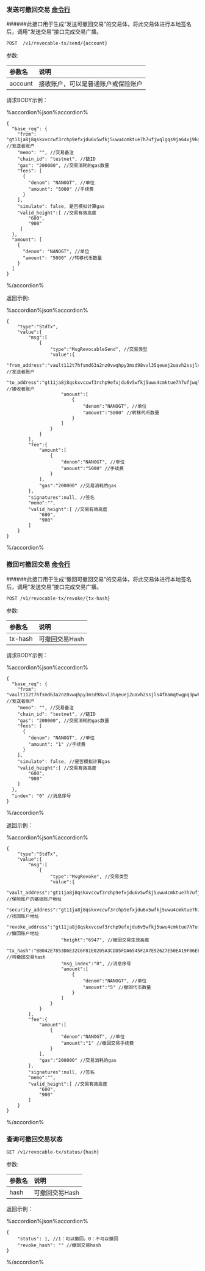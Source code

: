 
### 发送可撤回交易 [命令行](../cli/revocable-tx.md#发送可撤回交易-api)

######此接口用于生成“发送可撤回交易”的交易体，将此交易体进行本地签名后，调用“发送交易”接口完成交易广播。

```
POST  /v1/revocable-tx/send/{account}
```
参数:

| 参数名 | 说明 |
| :----| :---- |
| account | 接收账户，可以是普通账户或保险账户 |

请求BODY示例：

%accordion%json%accordion%

```
{
  "base_req": {
	"from": "gt11ja8j8qskxvccwf3rchp9efxjdu6v5wfkj5uwu4cmktue7h7ufjwqlgqs9ja64xj9kgd5zj", //发送者账户
	"memo": "", //交易备注
	"chain_id": "testnet", //链ID
	"gas": "200000", //交易消耗的gas数量
	"fees": [
	  {
		"denom": "NANOGT", //单位
		"amount": "5000" //手续费
	  }
	],
	"simulate": false, 是否模拟计算gas
    "valid_height":[ //交易有效高度
        "600",
        "900"
   	 ]
  },
  "amount": [
	{
	  "denom": "NANOGT", //单位
	  "amount": "5000" //转移代币数量
	}
  ]
}
```
%/accordion%

返回示例:

%accordion%json%accordion%

```
{
    "type":"StdTx",
    "value":{
        "msg":[
            {
                "type":"MsgRevocableSend", //交易类型
                "value":{
                    "from_address":"vault112t7hfsmd63a2nz0vwqhpy3msd98vvl35qeuej2uavh2ssjls4f8amqtwgpq3pwksgdqfe6", //发送者账户
                    "to_address":"gt11ja8j8qskxvccwf3rchp9efxjdu6v5wfkj5uwu4cmktue7h7ufjwqlgqs9ja64xj9kgd5zj", //接收者账户
                    "amount":[
                        {
                            "denom":"NANOGT", //单位
                            "amount":"5000" //转移代币数量
                        }
                    ]
                }
            }
        ],
        "fee":{
            "amount":[
                {
                    "denom":"NANOGT", //单位
                    "amount":"5000" //手续费
                }
            ],
            "gas":"200000" //交易消耗的gas
        },
        "signatures":null, //签名
        "memo":"", 
        "valid_height":[ //交易有效高度
            "600",
            "900"
    	]
    }
}
```

%/accordion%

### 撤回可撤回交易 [命令行](../cli/revocable-tx.md#撤回可撤回交易-api)

######此接口用于生成“撤回可撤回交易”的交易体，将此交易体进行本地签名后，调用“发送交易”接口完成交易广播。

```
POST /v1/revocable-tx/revoke/{tx-hash}
```
参数:

| 参数名 | 说明 |
| :----| :---- |
| tx-hash | 可撤回交易Hash |

请求BODY示例：

%accordion%json%accordion%

```
{
  "base_req": {
    "from": "vault112t7hfsmd63a2nz0vwqhpy3msd98vvl35qeuej2uavh2ssjls4f8amqtwgpq3pwksgdqfe6", //发送者账户
    "memo": "", //交易备注
    "chain_id": "testnet", //链ID
    "gas": "200000", //交易消耗的gas数量
    "fees": [
      {
        "denom": "NANOGT", //单位
        "amount": "1" //手续费
      }
    ],
    "simulate": false, //是否模拟计算gas
    "valid_height":[ //交易有效高度
        "600",
        "900"
   	]
  },
  "index": "0" //消息序号
}
```
%/accordion%

返回示例：

%accordion%json%accordion%

```
{
    "type":"StdTx",
    "value":{
        "msg":[
            {
                "type":"MsgRevoke", //交易类型
                "value":{
                    "vault_address":"gt11ja8j8qskxvccwf3rchp9efxjdu6v5wfkj5uwu4cmktue7h7ufjwqlgqs9ja64xj9kgd5zj", //保险账户的基础账户地址
                    "security_address":"gt11ja8j8qskxvccwf3rchp9efxjdu6v5wfkj5uwu4cmktue7h7ufjwqlgqs9ja64xj9kgd5zj", //找回账户地址
                    "revoke_address":"gt11ja8j8qskxvccwf3rchp9efxjdu6v5wfkj5uwu4cmktue7h7ufjwqlgqs9ja64xj9kgd5zj", //撤回账户地址
                    "height":"6947", //撤回交易生效高度
                    "tx_hash":"BB042E7853D6E32C6F81E0205A3CDD5FDA6545F2A7E92627E50EA19F86EFD6B8", //可撤回交易hash
                    "msg_index":"0", //消息序号
                    "amount":[
                        {
                            "denom":"NANOGT", //单位
                            "amount":"5" //撤回代币数量
                        }
                    ]
                }
            }
        ],
        "fee":{
            "amount":[
                {
                    "denom":"NANOGT", //单位
                    "amount":"1" //撤回交易手续费
                }
            ],
            "gas":"200000" //交易消耗的gas
        },
        "signatures":null, //签名
        "memo":"", 
        "valid_height":[ //交易有效高度
            "600",
            "900"
    	]
    }
}
```
%/accordion%

### 查询可撤回交易状态

```
GET /v1/revocable-tx/status/{hash}
```
参数:

| 参数名 | 说明 |
| :----| :---- |
| hash | 可撤回交易Hash |

返回示例：

%accordion%json%accordion%

```
{
    "status": 1, //1：可以撤回，0：不可以撤回
    "revoke_hash": "" //撤回交易hash
}
```

%/accordion%